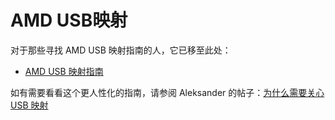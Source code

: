 # AMD USB映射

对于那些寻找 AMD USB 映射指南的人，它已移至此处：

* [AMD USB 映射指南](https://dortania.github.io/OpenCore-Post-Install/usb/)

如有需要看看这个更人性化的指南，请参阅 Aleksander 的帖子：[为什么需要关心 USB 映射](https://aplus.rs/2020/usb-mapping-why/)
